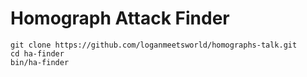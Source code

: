 # Homograph Attack Finder

```
git clone https://github.com/loganmeetsworld/homographs-talk.git
cd ha-finder
bin/ha-finder
```